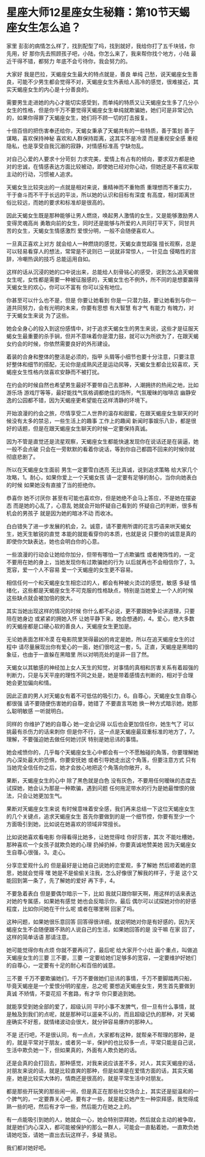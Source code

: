 # 星座大师12星座女生秘籍：第10节天蝎座女生怎么追？

家里 彭彭的病情怎么样了，找到配型了吗，找到就好，我给你打了五千块钱，你先用，好 那你先去照顾孩子吧，小陆，你怎么来了，我来帮你找个地方，小陆 最近干得不错，都努力 年底不会亏待你，我会努力的。

大家好 我是巴拉，天蝎座女生最大的特点就是，善良 单纯 己愁，说天蝎座女生善良，可能不少男生都会觉得不对，天蝎座女生外表给人高冷的感觉，很难接近，其实天蝎座女生的内心是十分善良的。

需要男生走进她的内心才能切实感受到，而单纯的特质又让天蝎座女生多了几分小女生的性格，但是你千万不要觉得天蝎座女生单纯就欺骗她，她们可是非常记仇的，如果你得罪了天蝎座女生，她们将不顾一切的打击报复。

十倍百倍的把伤害奉还给你，天蝎女秉承了天蝎共有的一些特质，善于策划 善于谋略，喜欢保持神秘 喜欢和人群保持距离，这其实不是冷漠 而是重视安全感 重视隐私，也是享受自我沉溺的寂静，对情感标准高 宁缺勿乱。

对自己心爱的人要求十分苛刻 力求完美，爱情上有占有的倾向，要求双方都是绝对的忠诚，在情感表达方面比较被动，即使她已经对你心动，但她还是不喜欢采取主动的行动，习惯被人追求。

天蝎女生比较突出的一点就是相对来说，重精神而不重物质 重理想而不重实力，干于奋斗而不干于长远的平淡，所以她的认识和目标有深度 有高度，相对距离世俗比较远，而她的要求和标准却是很高的。

因此天蝎女生既是那种能够让男人燃烧，唤起男人激情的女生，又是能够激励男人变得灵魂高尚 勇敢向前的女生，同时还是能够与所爱的人共同打平天下，同甘共苦的女生，天蝎女生情感激烈 爱恨分明，一般不会随便喜欢人。

一旦真正喜欢上对方 就会给人一种燃烧的感觉，天蝎女直觉超强 擅长观察，总是可以轻易看穿人的想法，常常是不说则已 一说就非常惊人，一针见血 侵略性的言辞，冷嘲热讽的技巧 总能运用自如。

这样的话从沉浸的她的口中说出来，总能给人刻骨铭心的感受，说到怎么追天蝎做女生呢，女性都是需要一种被征服感的，天蝎女生也不例外，所不同的是想要赢得天蝎女生的欢心，你可以不富有 你可以没有地位。

你甚至可以什么也不是，但是 你要让她看到 你是一只潜力鼓，要让她看到与你一道共同努力，会有光明的未来，你要有思想 有大智慧 有才气 有能力 有魄力，对于天蝎女生来说 为了这些。

她会全身心的投入到这份感情中，对于追求天蝎女生的男生来说，这些才是征服天蝎女生最重要的杀手锏，但并不意味着你是潜力鼓，就可以为所欲为了，在跟天蝎女约会的时候，你依然需要良好的外形建设。

着装的合身和整体的整洁是必须的，指甲 头屑等小细节也要十分注意，只要注意好整体和细节的搭配，无论你是成熟风还是运动风等，天蝎女生都会比较喜欢，天蝎座女生性格内敛喜欢安静而不被打扰。

在约会的时候自然也希望男生最好不要带自己去那种，人潮拥挤的热闹之地，比如游乐场 游戏厅等等，最好能找气氛格调都绝佳的场所，气氛暧昧的咖啡店 幽静安逸的公园都不错，因为天蝎座更希望能在这样清静的环境下。

开始浪漫的约会之旅，尽情享受二人世界的温存和甜蜜，在跟天蝎座女生聊天的时候没有太多的禁忌，一些生活上的趣事 工作上的趣闻 新闻时事娱乐八卦，都是很好的话题，但是在跟天蝎座女生聊天的时候一定要保持真诚。

因为不管是直觉还是流星观察，天蝎座女生都能快速发现你在说话还是在装逼，她一般不会点破 只会在一旁默默的看着你说话，等到你自己都圆不回来的时候你就彻底悲剧了。

所以在天蝎座女生面前 男生一定要雪白透亮 无比真诚，说到追求策略 给大家几个攻略，1。耐心，如果你爱上一个天蝎女孩 请一定要有足够的耐心，当你向她表白的时候 如果她没有直接了当的拒绝你。

恭喜你 她不讨厌你 甚至有可能也喜欢你，但是她绝不会马上答应，不是她在摆姿态 而是她的心乱了，心意乱 她就会开始怀疑自己看到的 怀疑自己的判断，很多有机会的男孩子 就是因为她的暗冰不动 而收冰。

白白错失了进一步发展的机会，2。诚意，请不要用所谓的花言巧语来哄天蝎女生，她天生敏锐的直觉 本能的就能看穿你的本质，也就是说 只要你的诚意是真的 即使你欠缺表达，她也会明白你的心意。

一些浪漫的行动会让她给你加分，但带有哪怕一丁点欺骗性 或者掩饰性的，一定不要用在她的身上，当她发现你有过欺骗她的行为 以后就再也不会相信你了，3。宽容，爱一个人不容易 爱一个天蝎座的女生更不容易。

相信任何一个和天蝎座女生相恋过的人，都会有种被火烫过的感觉，敏感 多疑 情绪化，这些都是天蝎座女生不可克服的性格缺点，特别是当她爱上一个人的时候 这些缺点就会被加倍的放大。

其实当她出现这样的情况的时候 你什么都不必说，更不要跟她争论讲道理，只要陪在她身边 或紧紧的拥她入怀 让她平静下来，她会想通的，4。爱心，绝大多数的天蝎座都是口硬心软的善良人，天蝎座女生更加是。

无论她表面怎样冷漠 在电影院里哭得最凶的肯定是她，所以在追天蝎座女生的过程中 请尽量展现出你有爱心的一面，她们很吃这一套，5。正直，天蝎座是黑暗的象征，也由于一直躲在黑暗里 所以对明亮处的是非一目了然。

天蝎女以其敏感的神经加上女人天生的知觉，对事情的真相和厉害关系有着超强的判断力，只是与天平座的理性不同之处是，她是带着感情去判断的，相对于合理 她会更加偏向和情。

因此正直的男人对天蝎女有着不可低估的吸引力，6。自尊心，天蝎座女生自尊心都很强 请不要随便伤害她的自尊，她错了 不要直言骂她 换一种方式暗示她，她那么聪明敏感 一听就明白。

同样的 你维护了她的自尊心 她一定会记得 以后也会更加信任你，她生气了 可以挑最有杀伤力的话来刺你 但是你不行，这一点是天蝎座最双重标准的地方了，7。理解，不要强迫她去做任何她讨厌 特别是她忌讳的事情。

她会戒愤你的，几乎每个天蝎座女生心中都会有一个不愿触碰的角落，你要理解她内心深处最大的恐惧，你要安抚她 或者引导她走出这个角落，但要注意方式 只有当她完全信任你之后，她才会放心地把这个角落向你敞开，8。

果断，天蝎座女生的心中 除了黑色就是白色 没有灰色，不要用任何暧昧的态度去试探她，她会认为那是一种欺骗，遇到问题 任何拖泥带水的行为是她最憎恨的做法，只会让她更加生气。

果断对天蝎座女生来说 有时候意味着安全感，我们再来总结一下这位天蝎座女生的几个关键点，追求天蝎座女生 首先你要做到的是一个细节控，你要有至少一个方面吸引到她，比如说在她喜欢的领域非常擅长。

比如说她喜欢看电影 你得看得比她多，让她觉得哇 你好厉害，其次 不能吐槽她，那种喜欢一个女孩子就欺负她的心理 扔掉扔掉，你要真诚地赞美她 因为天蝎座女生自尊心很强，3。走心。

分享恋爱观什么的 但是最好是让她自己说她的恋爱观，多了解她 然后顺着她的意思，她就会觉得 嘿 她是不是偷偷关注我，怎么好像很了解我的样子，于是 这个又能回到第一条了，先了解她的爱好 再下手，4。

不要急着表白 但是要偶尔暗示一下，比如 我就只跟你聊天啊，用这样的话来表达对她的专属感，如果她有感觉 她也会反暗示你，最后 偶尔可以试探她对你的好感程度，比如你问她在干什么呢 或者在哪里啊 回家了吗。

这种问题，如果她很乐意回答 回答得很详细，就说明她对你是有好感的，因为天蝎座女生不会随便跟不熟的人说自己的生活，如果她回答的是 没干嘛 在家 回了，这样的简单话语 那请注意。

她可能觉得你有点烦 你就不要再问了，最后呢 给大家开个小灶 画个重点，叫做追天蝎座女生的三要 三不要，三要 一定要给她们足够多的宽容，一定要维护好她们的自尊心，一定要有十足的耐心和百倍的诚意。

三不要 千万不要欺骗她们，千万不要做她们忌讳的事情，千万不要脚踏两只船，毕竟天蝎座是一个爱恨分明的星座，总之呢 要想追天蝎座女生，男生首先要做到真诚 不矫情，不耍花招 不套路，有才华 你只要追到她。

就能享受到她全部的爱了，超级认同 平时小事不发脾气，但一旦有什么事情，就是触及到我们的点呢，就是那种可以遛亲不认的，而且超级记仇的那种，对 天蝎座确实不好惹，就情绪波动会很大，就分钟容易爆炸的那种人。

不是 还行吧，不是很认同，有一点点，大家都有这种，就帮亲不帮理的那种，是的，就是平常对于朋友，或者另一半，保护的也比较多一点，平常只能是自己说，生活中欺负她一下，但如果真的，外面有人欺负她的话。

还是会真的会打回去，那种感觉，对我来说应该差不多，对人，其实天蝎座的话，对朋友来说的话，就是比较直爽的那种，但是如果是在爱情方面的话，其实天蝎座，她是比较实大体的，情商还是很高的，就是平常生活中对朋友。

都是那些开玩笑的那些闹一闹，但是真正在那些社交场合上，其实还是挺温和的一个脾气的，一定要靠关心吧，要有才一些，就是能让她产生一种崇拜感，我觉得成熟一些的吧，然后有才华一些，然后能力在她之上的。

有一点能吸引到她的人，她就会一心，她会特别崇拜她，然后就会主动的被争取，就是她们内心深入，都可能被保护的那么一群人，可能会一直黏着她，一直欺负她 请她吃饭，请她一直出去玩这样子，多疑 猜忌。

我们都对她好吧。